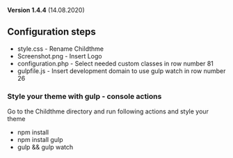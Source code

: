 

**Version 1.4.4** (14.08.2020)

## Configuration steps
* style.css - Rename Childthme
* Screenshot.png - Insert Logo
* configuration.php - Select needed custom classes in row number 81
* gulpfile.js - Insert development domain to use gulp watch in row number 26

### Style your theme with gulp - console actions
Go to the Childthme directory and run following actions and style your theme
* npm install
* npm install gulp
* gulp && gulp watch
